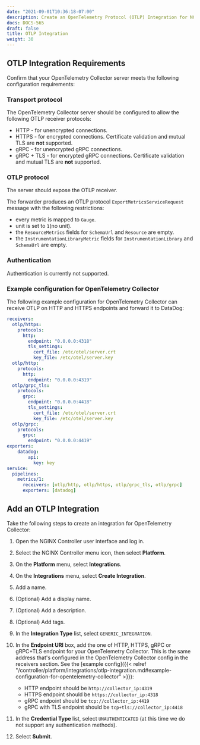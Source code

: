 ```yaml
---
date: "2021-09-01T10:36:18-07:00"
description: Create an OpenTelemetry Protocol (OTLP) Integration for NGINX Controller.
docs: DOCS-565
draft: false
title: OTLP Integration
weight: 30
---
```


## OTLP Integration Requirements

Confirm that your OpenTelemetry Collector server meets the following configuration requirements:

### Transport protocol

The OpenTelemetry Collector server should be configured to allow the following OTLP receiver protocols:

- HTTP  - for unencrypted connections.
- HTTPS - for encrypted connections. Certificate validation and mutual TLS are **not** supported.
- gRPC  - for unencrypted gRPC connections.
- gRPC + TLS - for encrypted gRPC connections. Certificate validation and mutual TLS are **not** supported.

### OTLP protocol

The server should expose the OTLP receiver.

The forwarder produces an OTLP protocol `ExportMetricsServiceRequest` message with the following restrictions:

- every metric is mapped to `Gauge`.
- unit is set to `1`(no unit).
- the `ResourceMetrics` fields for `SchemaUrl` and `Resource` are empty.
- the `InstrumentationLibraryMetric` fields for `InstrumentationLibrary` and `SchemaUrl` are empty.

### Authentication

Authentication is currently not supported.

### Example configuration for OpenTelemetry Collector

The following example configuration for OpenTelemetry Collector can receive OTLP on HTTP and HTTPS endpoints and forward it to DataDog:

```yaml
receivers:
  otlp/https:
    protocols:
      http:
        endpoint: "0.0.0.0:4318"
        tls_settings:
          cert_file: /etc/otel/server.crt
          key_file: /etc/otel/server.key
  otlp/http:
    protocols:
      http:
        endpoint: "0.0.0.0:4319"
  otlp/grpc_tls:
    protocols:
      grpc:
        endpoint: "0.0.0.0:4418"
        tls_settings:
          cert_file: /etc/otel/server.crt
          key_file: /etc/otel/server.key
  otlp/grpc:
    protocols:
      grpc:
        endpoint: "0.0.0.0:4419"
exporters:
    datadog:
        api:
          key: key
service:
  pipelines:
    metrics/1:
      receivers: [otlp/http, otlp/https, otlp/grpc_tls, otlp/grpc]
      exporters: [datadog]
```

## Add an OTLP Integration

Take the following steps to create an integration for OpenTelemetry Collector:

1. Open the NGINX Controller user interface and log in.
2. Select the NGINX Controller menu icon, then select **Platform**.
3. On the **Platform** menu, select **Integrations**.
4. On the **Integrations** menu, select **Create Integration**.
5. Add a name.
6. (Optional) Add a display name.
7. (Optional) Add a description.
8. (Optional) Add tags.
9. In the **Integration Type** list, select `GENERIC_INTEGRATION`.
10. In the **Endpoint URI** box, add the one of HTTP, HTTPS, gRPC or gRPC+TLS endpoint for your OpenTelemetry Collector. This is the same address that's configured in the OpenTelemetry Collector config in the receivers section. See the [example config]({{< relref "/controller/platform/integrations/otlp-integration.md#example-configuration-for-opentelemetry-collector" >}}):

    - HTTP endpoint should be `http://collector_ip:4319`
    - HTTPS endpoint should be `https://collector_ip:4318`
    - gRPC endpoint should be `tcp://collector_ip:4419`
    - gRPC with TLS endpoint should be `tcp+tls://collector_ip:4418`

11. In the **Credential Type** list, select `UNAUTHENTICATED` (at this time we do not support any authentication methods).
12. Select **Submit**.
